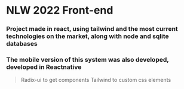 # NLW 2022 Front-end

### Project made in react, using tailwind and the most current technologies on the market, along with node and sqlite databases
### The mobile version of this system was also developed, developed in Reactnative


> Radix-ui to get components
> Tailwind to custom css elements
